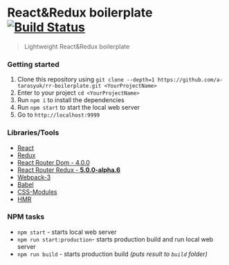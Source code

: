 # React&Redux boilerplate [![Build Status](https://travis-ci.org/a-tarasyuk/rr-boilerplate.svg?branch=master)](https://travis-ci.org/a-tarasyuk/rr-boilerplate)
> Lightweight React&Redux boilerplate

### Getting started
1. Clone this repository using `git clone --depth=1 https://github.com/a-tarasyuk/rr-boilerplate.git <YourProjectName>`
2. Enter to your project `cd <YourProjectName>`
3. Run `npm i` to install the dependencies
4. Run `npm start` to start the local web server
5. Go to `http://localhost:9999`

### Libraries/Tools
- [React](https://facebook.github.io/react)
- [Redux](https://github.com/rackt/redux)
- [React Router Dom - 4.0.0](https://github.com/ReactTraining/react-router/tree/master/packages/react-router-dom)
- [React Router Redux - **5.0.0-alpha.6**](https://github.com/ReactTraining/react-router/tree/master/packages/react-router-redux)
- [Webpack-3](https://webpack.github.io)
- [Babel](https://babeljs.io)
- [CSS-Modules](https://github.com/css-modules/css-modules)
- [HMR](https://webpack.js.org/concepts/hot-module-replacement/)

### NPM tasks
- `npm start` - starts local web server
- `npm run start:production`- starts production build and run local web server
- `npm run build` - starts production build *(puts result to `build` folder)*
